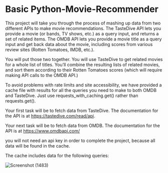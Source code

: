 # Basic Python-Movie-Recommender

This project will take you through the process of mashing up data from two different APIs to make movie recommendations. The TasteDive API lets you provide a movie (or bands, TV shows, etc.) as a query input, and returns a set of related items. The OMDB API lets you provide a movie title as a query input and get back data about the movie, including scores from various review sites (Rotten Tomatoes, IMDB, etc.).

You will put those two together. You will use TasteDive to get related movies for a whole list of titles. You’ll combine the resulting lists of related movies, and sort them according to their Rotten Tomatoes scores (which will require making API calls to the OMDB API.)

To avoid problems with rate limits and site accessibility, we have provided a cache file with results for all the queries you need to make to both OMDB and TasteDive. Just use requests_with_caching.get() rather than requests.get().

Your first task will be to fetch data from TasteDive. The documentation for the API is at https://tastedive.com/read/api.

Your next task will be to fetch data from OMDB. The documentation for the API is at https://www.omdbapi.com/

you will not need an api key in order to complete the project, because all data will be found in the cache.

The cache includes data for the following queries:

![Screenshot (1483)](https://user-images.githubusercontent.com/73738414/140882378-c0f1de06-6601-4c28-9667-bfb8453a6252.png)

